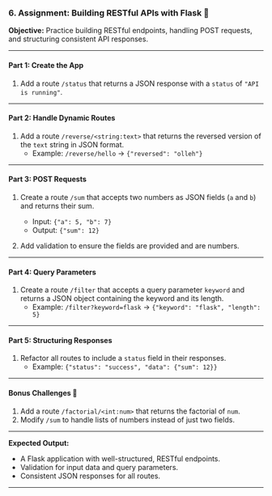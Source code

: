 ### **6. Assignment: Building RESTful APIs with Flask 🎯**

**Objective:** Practice building RESTful endpoints, handling POST requests, and structuring consistent API responses.

---

#### **Part 1: Create the App**

1. Add a route `/status` that returns a JSON response with a `status` of `"API is running"`.

---

#### **Part 2: Handle Dynamic Routes**

1. Add a route `/reverse/<string:text>` that returns the reversed version of the `text` string in JSON format.
   - Example: `/reverse/hello` → `{"reversed": "olleh"}`

---

#### **Part 3: POST Requests**

1. Create a route `/sum` that accepts two numbers as JSON fields (`a` and `b`) and returns their sum.

   - Input: `{"a": 5, "b": 7}`
   - Output: `{"sum": 12}`

2. Add validation to ensure the fields are provided and are numbers.

---

#### **Part 4: Query Parameters**

1. Create a route `/filter` that accepts a query parameter `keyword` and returns a JSON object containing the keyword and its length.
   - Example: `/filter?keyword=flask` → `{"keyword": "flask", "length": 5}`

---

#### **Part 5: Structuring Responses**

1. Refactor all routes to include a `status` field in their responses.
   - Example: `{"status": "success", "data": {"sum": 12}}`

---

#### **Bonus Challenges 🌟**

1. Add a route `/factorial/<int:num>` that returns the factorial of `num`.
2. Modify `/sum` to handle lists of numbers instead of just two fields.

---

**Expected Output:**

- A Flask application with well-structured, RESTful endpoints.
- Validation for input data and query parameters.
- Consistent JSON responses for all routes.

---
